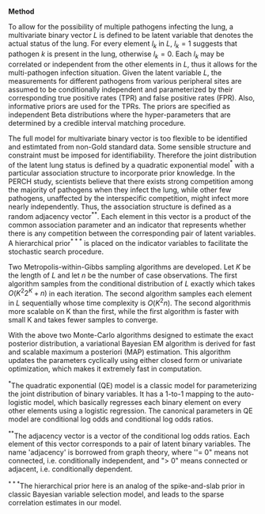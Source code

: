 **Method**

To allow for the possibility of multiple pathogens infecting the lung, a multivariate binary vector $L$ is defined to be latent variable that denotes the actual status of the lung. For every element $l_k$ in $L$, $l_k = 1$ suggests that pathogen $k$ is present in the lung, otherwise $l_k=0$. Each $l_k$ may be correlated or independent from the other elements in $L$, thus it allows for the multi-pathogen infection situation. Given the latent variable $L$, the measurements for different pathogens from various peripheral sites are assumed to be conditionally independent and parameterized by their corresponding true positive rates (TPR) and false positive rates (FPR). Also, informative priors are used for the TPRs. The priors are specified as independent Beta distributions where the hyper-parameters that are determined by a credible interval matching procedure. 

The full model for multivariate binary vector is too flexible to be identified and estimtated from non-Gold standard data. Some sensible structure and constraint must be imposed for identifiability. Therefore the joint distribution of the latent lung status is defined by a quadratic exponential model$^*$ with a particular association structure to incorporate prior knowledge. In the PERCH study, scientists believe that there exists strong competition among the majority of pathogens when they infect the lung, while other few pathogens, unaffected by the interspecific competition, might infect more nearly independently. Thus, the association structure is defined as a random adjacency vector$^{**}$. Each element in this vector is a product of the common association parameter and an indicator that represents whether there is any competition between the corresponding pair of latent variables. A hierarchical prior$^{***}$ is placed on the indicator variables to facilitate the stochastic search procedure.

Two Metropolis-within-Gibbs sampling algorithms are developed. Let $K$ be the length of $L$ and let $n$ be the number of case observations. The first algorithm samples from the conditional distribution of $L$ exactly which takes $O(K^2 2^K+ n)$ in each iteration. The second algorithm samples each element in $L$ sequentially whose time complexity is $O(K^2 n)$. The second algorithmis more scalable on K than the first, while the first algorithm is faster with small K and takes fewer samples to converge.

With the above two Monte-Carlo algorithms designed to estimate the exact posterior distribution, a variational Bayesian EM algorithm is derived for fast and scalable maximum a posteriori (MAP) estimation. This algorithm updates the parameters cyclically using either closed form or univariate optimization, which makes it extremely fast in computation.



$^{*}$The quadratic exponential (QE) model is a classic model for parameterizing the joint distribution of binary variables. It has a 1-to-1 mapping to the auto-logistic model, which basically regresses each binary element on every other elements using a logistic regression. The canonical parameters in QE model are conditional log odds and conditional log odds ratios.

$^{**}$The adjacency vector is a vector of the conditional log odds ratios. Each element of this vector corresponds to a pair of latent binary variables. The name 'adjacency' is borrowed from graph theory, where ''= 0" means not connected, i.e. conditionally independent, and ">  0" means connected or adjacent, i.e. conditionally dependent.

$^{***}$The hierarchical prior here is an analog of the spike-and-slab prior in classic Bayesian variable selection model, and leads to the sparse correlation estimates in our model.